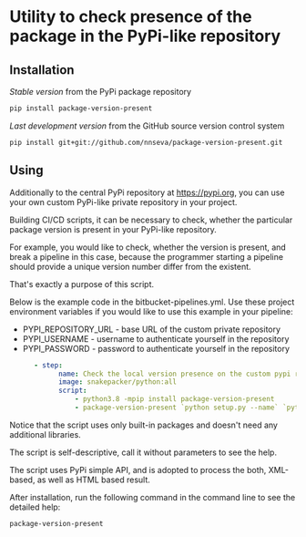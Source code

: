 # Utility to check presence of the package in the PyPi-like repository

## Installation

*Stable version* from the PyPi package repository
```bash
pip install package-version-present
```

*Last development version* from the GitHub source version control system
```
pip install git+git://github.com/nnseva/package-version-present.git
```

## Using

Additionally to the central PyPi repository at https://pypi.org, you can use
your own custom PyPi-like private repository in your project.

Building CI/CD scripts, it can be necessary to check, whether the
particular package version is present in your PyPi-like repository.

For example, you would like to check, whether the version is present, and
break a pipeline in this case, because the programmer starting a pipeline
should provide a unique version number differ from the existent.

That's exactly a purpose of this script.

Below is the example code in the bitbucket-pipelines.yml. Use these project
environment variables if you would like to use this example in your pipeline:

- PYPI_REPOSITORY_URL   - base URL of the custom private repository
- PYPI_USERNAME         - username to authenticate yourself in the repository
- PYPI_PASSWORD         - password to authenticate yourself in the repository

```yaml
      - step:
            name: Check the local version presence on the custom pypi repo
            image: snakepacker/python:all
            script:
                - python3.8 -mpip install package-version-present
                - package-version-present `python setup.py --name` `python setup.py --version` -R $PYPI_REPOSITORY_URL -U $PYPI_USERNAME -P "$PYPI_PASSWORD" -T -X
```

Notice that the script uses only built-in packages and doesn't need any additional libraries.

The script is self-descriptive, call it without parameters to see the help.

The script uses PyPi simple API, and is adopted to process the both, XML-based, as well as HTML based result.

After installation, run the following command in the command line to see the detailed help:

```bash
package-version-present
```
